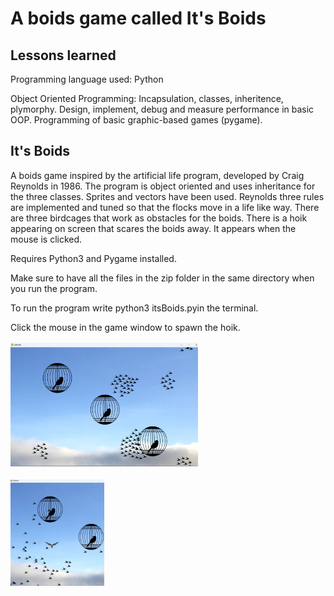 # A boids game called It's Boids

## Lessons learned

Programming language used: Python

Object Oriented Programming: Incapsulation, classes, inheritence, plymorphy. Design, implement, debug and measure performance in basic OOP. 
Programming of basic graphic-based games (pygame).

## It's Boids
A boids game inspired by the artificial life program, developed by Craig Reynolds in 1986. The program is object oriented and uses inheritance for the three classes. Sprites and vectors have been used. Reynolds three rules are implemented and tuned so that the flocks move in a life like way. There are three birdcages that work as obstacles for the boids. There is a hoik appearing on screen that scares the boids away. It appears when the mouse is clicked.

Requires Python3 and Pygame installed.

Make sure to have all the files in the zip folder in the same directory when you run the program.

To run the program write python3 itsBoids.pyin the terminal.

Click the mouse in the game window to spawn the hoik.

<img
  src="/itsboids.jpg"
  alt="Picture of the game in play"
  title="ItsBoids in play"
  style="display: inline-block; margin: 2px auto; max-width: 300px">

<img
  src="/itsboids_scare.jpg"
  alt="Picture of the game in play"
  title="ItsBoids in play"
  style="display: inline-block; margin: 2px auto; max-width: 150px">

